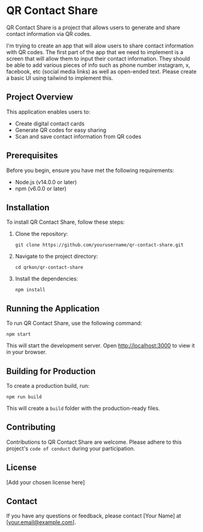 # QR Contact Share

QR Contact Share is a project that allows users to generate and share contact information via QR codes.

I'm trying to create an app that will alow users to share contact information with QR codes. The first part of the app that we need to implement is a screen that will allow them to input their contact information. They should be able to add various pieces of info such as phone number instagram, x, facebook, etc (social media links) as well as open-ended text. Please create a basic UI using tailwind to implement this.

## Project Overview

This application enables users to:
- Create digital contact cards
- Generate QR codes for easy sharing
- Scan and save contact information from QR codes

## Prerequisites

Before you begin, ensure you have met the following requirements:
- Node.js (v14.0.0 or later)
- npm (v6.0.0 or later)

## Installation

To install QR Contact Share, follow these steps:

1. Clone the repository:
   ```
   git clone https://github.com/yourusername/qr-contact-share.git
   ```

2. Navigate to the project directory:
   ```
   cd qrkon/qr-contact-share
   ```

3. Install the dependencies:
   ```
   npm install
   ```

## Running the Application

To run QR Contact Share, use the following command:

```
npm start
```

This will start the development server. Open [http://localhost:3000](http://localhost:3000) to view it in your browser.

## Building for Production

To create a production build, run:

```
npm run build
```

This will create a `build` folder with the production-ready files.

## Contributing

Contributions to QR Contact Share are welcome. Please adhere to this project's `code of conduct` during your participation.

## License

[Add your chosen license here]

## Contact

If you have any questions or feedback, please contact [Your Name] at [your.email@example.com].
